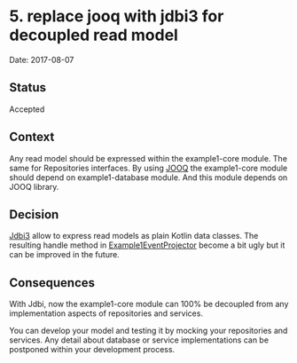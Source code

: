 # 5. replace jooq with jdbi3 for decoupled read model

Date: 2017-08-07

## Status

Accepted

## Context

Any read model should be expressed within the example1-core module. The same for Repositories interfaces. By using [JOOQ](https://www.jooq.org/)
the example1-core module should depend on example1-database module. And this module depends on JOOQ library.

## Decision

[Jdbi3](https://github.com/jdbi/jdbi) allow to express read models as plain Kotlin data classes. The resulting handle
method in [Example1EventProjector](krabzilla-example1/krabzilla-example1-service/src/main/java/crabzilla/example1/Example1EventProjector.kt)
become a bit ugly but it can be improved in the future.

## Consequences

With Jdbi, now the example1-core module can 100% be decoupled from any implementation aspects of repositories and services.

You can develop your model and testing it by mocking your repositories and services. Any detail about database or service
implementations can be postponed within your development process.
